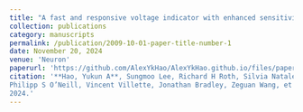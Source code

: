 ```yaml
---
title: "A fast and responsive voltage indicator with enhanced sensitivity for unitary synaptic events"
collection: publications
category: manuscripts
permalink: /publication/2009-10-01-paper-title-number-1
date: November 20, 2024
venue: 'Neuron'
paperurl: 'https://github.com/AlexYkHao/AlexYkHao.github.io/files/paper1.pdf'
citation: '**Hao, Yukun A**, Sungmoo Lee, Richard H Roth, Silvia Natale, Laura Gomez, Jiannis Taxidis,
Philipp S O’Neill, Vincent Villette, Jonathan Bradley, Zeguan Wang, et al.  **Neuron**, 112(22):3680–3696,
2024.'
---
```

